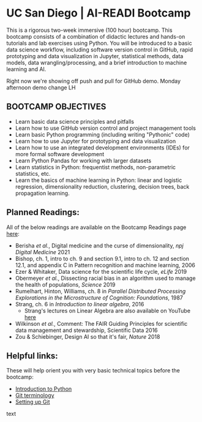 # UC San Diego | AI-READI Bootcamp

This is a rigorous two-week immersive (100 hour) bootcamp. This bootcamp consists of a combination of didactic lectures and hands-on tutorials and lab exercises using Python. You will be introduced to a basic data science workflow, including software version control in GitHub, rapid prototyping and data visualization in Jupyter, statistical methods, data models, data wrangling/processing, and a brief introduction to machine learning and AI.

Right now we're showing off push and pull for GitHub demo.
Monday afternoon demo change LH


## BOOTCAMP OBJECTIVES
* Learn basic data science principles and pitfalls
* Learn how to use GitHub version control and project management tools
* Learn basic Python programming (including writing "Pythonic" code)
* Learn how to use Jupyter for prototyping and data visualization
* Learn how to use an integrated development environments (IDEs) for more formal software development
* Learn Python Pandas for working with larger datasets
* Learn statistics in Python: frequentist methods, non-parametric statistics, etc.
* Learn the basics of machine learning in Python: linear and logistic regression, dimensionality reduction, clustering, decision trees, back propagation learning.

## Planned Readings:
All of the below readings are available on the Bootcamp Readings page [here](https://github.com/voytek/AI-READI-Bootcamp/tree/main/Readings):

* Berisha _et al._, Digital medicine and the curse of dimensionality, _npj Digital Medicine_ 2021
* Bishop, ch. 1, intro to ch. 9 and section 9.1, intro to ch. 12 and section 12.1, and appendix C in Pattern recognition and machine learning, 2006
* Ezer & Whitaker, Data science for the scientific life cycle, _eLife_ 2019
* Obermeyer _et al._, Dissecting racial bias in an algorithm used to manage the health of populations, _Science_ 2019
* Rumelhart, Hinton, Williams, ch. 8 in _Parallel Distributed Processing Explorations in the Microstructure of Cognition: Foundations_, 1987
* Strang, ch. 6 in _Introduction to linear algebra_, 2016
    * Strang's lectures on Linear Algebra are also available on YouTube [here](https://www.youtube.com/playlist?list=PL49CF3715CB9EF31D)
* Wilkinson _et al._, Comment: The FAIR Guiding Principles for scientific data
management and stewardship, Scientific Data 2016
* Zou & Schiebinger, Design AI so that it's fair, _Nature_ 2018

## Helpful links:
These will help orient you with very basic technical topics before the bootcamp:

* [Introduction to Python](https://cogs18.github.io/intro.html)
* [Git terminology](https://voyteklab.com/git/git-primer/)
* [Setting up Git](https://docs.github.com/en/get-started/quickstart/set-up-git)

text
